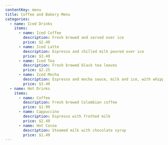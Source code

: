 ```yaml
---
contentKey: menu
title: Coffee and Bakery Menu
categories:
  - name: Iced Drinks
    items:
      - name: Iced Coffee
        description: Fresh brewed and served over ice
        price: $2.49
      - name: Iced Latte
        description: Espresso and chilled milk poured over ice
        price: $3.49
      - name: Iced Tea
        description: Fresh brewed black tea leaves
        price: $2.25
      - name: Iced Mocha
        description: Espresso and mocha sauce, milk and ice, with whipped cream
        price: $3.49
  - name: Hot Drinks
    items:
      - name: Coffee
        description: Fresh brewed Colombian coffee
        price: $1.99
      - name: Cappuccino
        description: Espresso with frothed milk
        price: $2.49
      - name: Hot Cocoa
        description: Steamed milk with chocolate syrup
        price: $1.49
---
```

